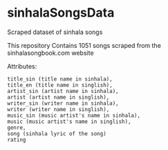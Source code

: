# sinhalaSongsData
Scraped dataset of sinhala songs

This repository Contains 1051 songs scraped from the sinhalasongbook.com website

Attributes:

    title_sin (title name in sinhala),
    title_en (title name in singlish),
    artist_sin (artist name in sinhala),
    artist (artist name in singlish),
    writer_sin (writer name in sinhala),
    writer (writer name in singlish),
    music_sin (music artist's name in sinhala),
    music (music artist's name in singlish),
    genre,
    song (sinhala lyric of the song)
    rating
    
    
    
    
    
    
